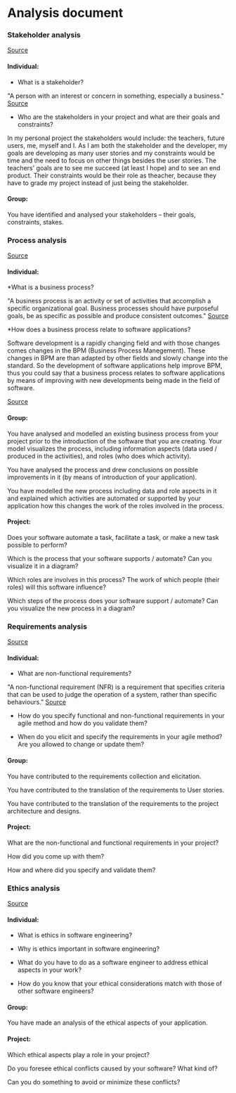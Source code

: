 # Analysis document
### Stakeholder analysis
[Source](https://fhict.instructure.com/courses/13025/pages/stakeholder-analysis-who-has-a-stake-in-the-project-and-in-the-software?module_item_id=916361)
#### Individual:
* What is a stakeholder?

"A person with an interest or concern in something, especially a business." [Source](https://languages.oup.com/google-dictionary-en/)

* Who are the stakeholders in your project and what are their goals and constraints?

In my personal project the stakeholders would include: the teachers, future users, me, myself and I.
As I am both the stakeholder and the developer, my goals are developing as many user stories and my constraints would be time and the need to focus on other things besides the user stories.
The teachers' goals are to see me succeed (at least I hope) and to see an end product.
Their constraints would be their role as theacher, because they have to grade my project instead of just being the stakeholder.

#### Group:
You have identified and analysed your stakeholders – their goals, constraints, stakes.

### Process analysis
[Source](https://fhict.instructure.com/courses/13025/pages/process-analysis-which-processes-are-supported-by-your-software?module_item_id=916362)
#### Individual:
*What is a business process?

"A business process is an activity or set of activities that accomplish a specific organizational goal. 
Business processes should have purposeful goals, be as specific as possible and produce consistent outcomes."
[Source](https://www.techtarget.com/searchcio/definition/business-process)

*How does a business process relate to software applications?

Software development is a rapidly changing field and with those changes comes changes in the BPM (Business Process Manegement).
These changes in BPM are than adapted by other fields and slowly change into the standard. 
So the development of software applications help improve BPM, thus you could say that a business process relates to software applications by means of improving with new developments being made in the field of software. 

[Source](https://itchronicles.com/business-process-management/business-process-management-in-software-companies/)

#### Group:
You have analysed and modelled an existing business process from your project prior to the introduction of the software that you are creating. Your model visualizes the process, including information aspects (data used / produced in the activities), and roles (who does which activity).

You have analysed the process and drew conclusions on possible improvements in it (by means of introduction of your application).

You have modelled the new process including data and role aspects in it and explained which activities are automated or supported by your application how this changes the work of the roles involved in the process.


#### Project:
Does your software automate a task, facilitate a task, or make a new task possible to perform?

Which is the process that your software supports / automate? Can you visualize it in a diagram?

Which roles are involves in this process? The work of which people (their roles) will this software influence?

Which steps of the process does your software support / automate? Can you visualize the new process in a diagram?

 
### Requirements analysis
[Source](https://fhict.instructure.com/courses/13025/pages/requirements-analysis-what-do-you-have-to-make?module_item_id=916363)
#### Individual:
* What are non-functional requirements?

"A non-functional requirement (NFR) is a requirement that specifies criteria that can be used to judge the operation of a system, rather than specific behaviours."
[Source](https://en.wikipedia.org/wiki/Non-functional_requirement)

* How do you specify functional and non-functional requirements in your agile method and how do you validate them?

* When do you elicit and specify the requirements in your agile method? Are you allowed to change or update them?


#### Group:
You have contributed to the requirements collection and elicitation.

You have contributed to the translation of the requirements to User stories.

You have contributed to the translation of the requirements to the project architecture and designs.


#### Project:
What are the non-functional and functional requirements in your project?

How did you come up with them?

How and where did you specify and validate them?


### Ethics analysis
[Source](https://fhict.instructure.com/courses/13025/pages/ethics-analysis-do-you-think-about-ethical-consequences-from-the-software-you-make?module_item_id=916364)
#### Individual:
* What is ethics in software engineering?

* Why is ethics important in software engineering?

* What do you have to do as a software engineer to address ethical aspects in your work?

* How do you know that your ethical considerations match with those of other software engineers?


#### Group:
You have made an analysis of the ethical aspects of your application.


#### Project:
Which ethical aspects play a role in your project?

Do you foresee ethical conflicts caused by your software? What kind of?

Can you do something to avoid or minimize these conflicts?
